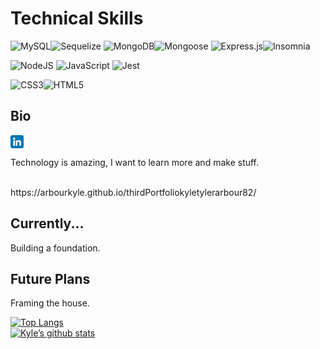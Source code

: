 # Technical Skills
![MySQL](https://img.shields.io/badge/mysql-%2300f.svg?style=for-the-badge&logo=mysql&logoColor=white)![Sequelize](https://img.shields.io/badge/Sequelize-52B0E7?style=for-the-badge&logo=Sequelize&logoColor=white)
![MongoDB](https://img.shields.io/badge/MongoDB-%234ea94b.svg?style=for-the-badge&logo=mongodb&logoColor=white)![Mongoose](https://shields.io/badge?style=for-the-badge&logo=appveyor?logo=./image/mongoose.png;) ![Express.js](https://img.shields.io/badge/express.js-%23404d59.svg?style=for-the-badge&logo=express&logoColor=%2361DAFB)![Insomnia](https://img.shields.io/badge/Insomnia-black?style=for-the-badge&logo=insomnia&logoColor=5849BE)

![NodeJS](https://img.shields.io/badge/node.js-6DA55F?style=for-the-badge&logo=node.js&logoColor=white)
![JavaScript](https://img.shields.io/badge/javascript-%23323330.svg?style=for-the-badge&logo=javascript&logoColor=%23F7DF1E)
![Jest](https://img.shields.io/badge/-jest-%23C21325?style=for-the-badge&logo=jest&logoColor=white)

![CSS3](https://img.shields.io/badge/css3-%231572B6.svg?style=for-the-badge&logo=css3&logoColor=white)![HTML5](https://img.shields.io/badge/html5-%23E34F26.svg?style=for-the-badge&logo=html5&logoColor=white)



## Bio
<a href="https://www.linkedin.com/in/kyle-arbour-743971209/"><img align="center" src="https://github.com/arbourKyle/arbourKyle/blob/main/img/linkedin.png" alt="" width="21px"/></a>

Technology is amazing, I want to learn more and make stuff.

</br>
https://arbourkyle.github.io/thirdPortfoliokyletylerarbour82/

## Currently...

Building a foundation.


## Future Plans

Framing the house.
</br>
</hr>


[![Top Langs](https://github-readme-stats.vercel.app/api/top-langs/?username=arbourKyle&layout=compact)](https://github.com/arbourKyle)
</br>
[![Kyle’s github stats](https://github-readme-stats.vercel.app/api?username=arbourKyle)](https://github.com/arbourKyle)
